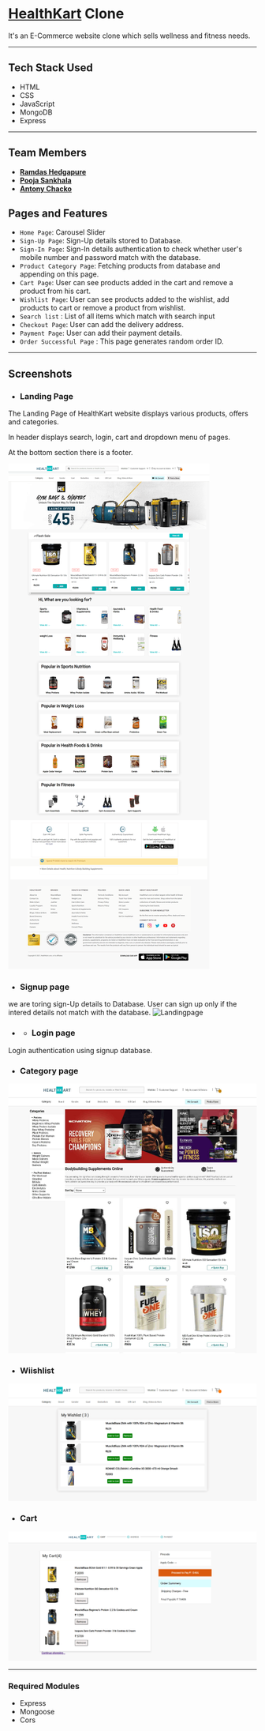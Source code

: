<h1><a href="https://www.healthkart.com">HealthKart</a> Clone </h1> 
It's an E-Commerce website clone which sells wellness and fitness needs.

---

## Tech Stack Used
<ul>
<li>HTML</li>
  <li>CSS</li>
  <li>JavaScript</li>
  <li>MongoDB</li>
  <li>Express</li>
</ul>

---
## Team Members

- **[Ramdas Hedgapure](https://github.com/hramdas)**
- **[Pooja Sankhala](https://github.com/Pooja9783)**
- **[Antony Chacko](https://github.com/tonyPooyappallil)**

## Pages and Features
- `Home Page`: Carousel Slider
- `Sign-Up Page`: Sign-Up details stored to Database.
- `Sign-In Page`: Sign-In details authentication to check whether user's mobile number and password match with the database.
- `Product Category Page`: Fetching products from database and appending on this page.
- `Cart Page`: User can see products added in the cart and remove a product from his cart.
- `Wishlist Page`: User can see products added to the wishlist, add products to cart or remove a product from wishlist.
- `Search list` : List of all items which match with search input
- `Checkout Page`: User can add the delivery address.
- `Payment Page`: User can add their payment details.
- `Order Successful Page` : This page generates random order ID.

---

## Screenshots

- ### Landing Page

<p>The Landing Page of HealthKart website displays various products, offers and categories.</p>
<p>In header displays search, login, cart and dropdown menu of pages.</p>
<p>At the bottom section there is a footer.</p>
<img src="https://github.com/hramdas/HealthKart/blob/master/screenshots/Home.png" alt="Landingpage">

- ### Signup page
 we are toring sign-Up details to Database. User can sign up only if the intered details not match with the database.
<img src="https://github.com/bhargavkatira/construct-week1/blob/master/source/Screenshot%20(241)%20(1).png" alt="Landingpage">

- - ### Login page

Login authentication using signup database.
- ### Category page
<img src="https://github.com/hramdas/HealthKart/blob/master/screenshots/Category%20page.jpg" alt="Landingpage">

- ### Wiishlist
<img src="https://github.com/hramdas/HealthKart/blob/master/screenshots/wishlist.png" alt="Wiishlist">

- ### Cart
<img src="https://github.com/hramdas/HealthKart/blob/master/screenshots/cart.png" alt="cart">

---

### Required Modules
- Express
- Mongoose
- Cors


